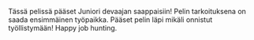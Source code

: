 Tässä pelissä pääset Juniori devaajan saappaisiin!
Pelin tarkoituksena on saada ensimmäinen työpaikka. Pääset pelin läpi mikäli onnistut työllistymään!
Happy job hunting. 
